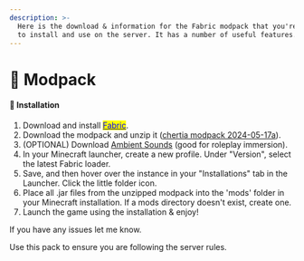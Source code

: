 ```yaml
---
description: >-
  Here is the download & information for the Fabric modpack that you're welcome
  to install and use on the server. It has a number of useful features.
---
```


# 🔋 Modpack

#### 🔧  Installation

1. Download and install [<mark style="color:blue;">Fabric</mark>](https://fabricmc.net).
2. Download the modpack and unzip it ([chertia modpack 2024-05-17a](https://cdn.discordapp.com/attachments/804827590388613160/1240884162756345886/chertia\_modpack\_2024-05-17a.zip?ex=66482eee\&is=6646dd6e\&hm=64a02c6b046128d9bd77766cdb0db3339193a12bdb1150a5f1be09687c694c18&)).
3. (OPTIONAL) Download [Ambient Sounds](https://cdn.discordapp.com/attachments/804827590388613160/1240876853728903308/AmbientSounds\_FABRIC\_v5.3.9\_mc1.20.6.jar?ex=66482820\&is=6646d6a0\&hm=5962ac0d678c5916f4e6f2deceb86426a0746b79f3f0d949b8b5ed0634258b6c&) (good for roleplay immersion).
4. In your Minecraft launcher, create a new profile. Under "Version", select the latest Fabric loader.
5. Save, and then hover over the instance in your "Installations" tab in the Launcher. Click the little folder icon.
6. Place all .jar files from the unzipped modpack into the 'mods' folder in your Minecraft installation. If a mods directory doesn't exist, create one.
7. Launch the game using the installation & enjoy!

If you have any issues let me know.

Use this pack to ensure you are following the server rules.
